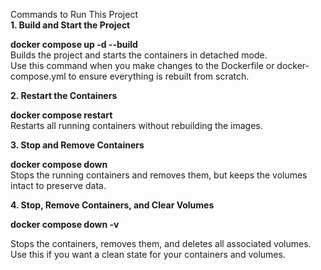 
Commands to Run This Project  
**1. Build and Start the Project**  

**docker compose up -d --build**  
Builds the project and starts the containers in detached mode.  
Use this command when you make changes to the Dockerfile or docker-compose.yml to ensure everything is rebuilt from scratch.  


**2. Restart the Containers**  

**docker compose restart**  
Restarts all running containers without rebuilding the images.  


**3. Stop and Remove Containers**  

**docker compose down**  
Stops the running containers and removes them, but keeps the volumes intact to preserve data.  


**4. Stop, Remove Containers, and Clear Volumes**  

**docker compose down -v**  

Stops the containers, removes them, and deletes all associated volumes.  
Use this if you want a clean state for your containers and volumes.  